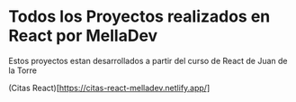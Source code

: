 # Todos los Proyectos realizados en React por MellaDev

Estos proyectos estan desarrollados a partir del curso de React de Juan de la Torre

(Citas React)[https://citas-react-melladev.netlify.app/]
